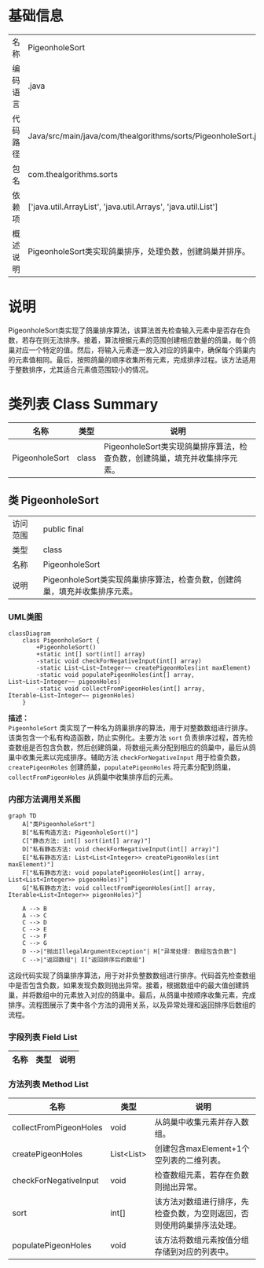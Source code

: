# 基础信息

|      |      |
|------|------|
| 名称 | PigeonholeSort |
| 编码语言 | .java |
| 代码路径 | Java/src/main/java/com/thealgorithms/sorts/PigeonholeSort.java |
| 包名 | com.thealgorithms.sorts |
| 依赖项 | ['java.util.ArrayList', 'java.util.Arrays', 'java.util.List'] |
| 概述说明 | PigeonholeSort类实现鸽巢排序，处理负数，创建鸽巢并排序。 |

# 说明

PigeonholeSort类实现了鸽巢排序算法，该算法首先检查输入元素中是否存在负数，若存在则无法排序。接着，算法根据元素的范围创建相应数量的鸽巢，每个鸽巢对应一个特定的值。然后，将输入元素逐一放入对应的鸽巢中，确保每个鸽巢内的元素值相同。最后，按照鸽巢的顺序收集所有元素，完成排序过程。该方法适用于整数排序，尤其适合元素值范围较小的情况。

# 类列表 Class Summary

| 名称   | 类型  | 说明 |
|-------|------|-------------|
| PigeonholeSort | class | PigeonholeSort类实现鸽巢排序算法，检查负数，创建鸽巢，填充并收集排序元素。 |



## 类 PigeonholeSort

|      |      |
|------|------|
| 访问范围 | public final |
| 类型 | class |
| 名称 | PigeonholeSort |
| 说明 | PigeonholeSort类实现鸽巢排序算法，检查负数，创建鸽巢，填充并收集排序元素。 |


### UML类图

```mermaid
classDiagram
    class PigeonholeSort {
        +PigeonholeSort()
        +static int[] sort(int[] array)
        -static void checkForNegativeInput(int[] array)
        -static List~List~Integer~~ createPigeonHoles(int maxElement)
        -static void populatePigeonHoles(int[] array, List~List~Integer~~ pigeonHoles)
        -static void collectFromPigeonHoles(int[] array, Iterable~List~Integer~~ pigeonHoles)
    }
```

**描述：**  
`PigeonholeSort` 类实现了一种名为鸽巢排序的算法，用于对整数数组进行排序。该类包含一个私有构造函数，防止实例化。主要方法 `sort` 负责排序过程，首先检查数组是否包含负数，然后创建鸽巢，将数组元素分配到相应的鸽巢中，最后从鸽巢中收集元素以完成排序。辅助方法 `checkForNegativeInput` 用于检查负数，`createPigeonHoles` 创建鸽巢，`populatePigeonHoles` 将元素分配到鸽巢，`collectFromPigeonHoles` 从鸽巢中收集排序后的元素。


### 内部方法调用关系图

```mermaid
graph TD
    A["类PigeonholeSort"]
    B["私有构造方法: PigeonholeSort()"]
    C["静态方法: int[] sort(int[] array)"]
    D["私有静态方法: void checkForNegativeInput(int[] array)"]
    E["私有静态方法: List<List<Integer>> createPigeonHoles(int maxElement)"]
    F["私有静态方法: void populatePigeonHoles(int[] array, List<List<Integer>> pigeonHoles)"]
    G["私有静态方法: void collectFromPigeonHoles(int[] array, Iterable<List<Integer>> pigeonHoles)"]

    A --> B
    A --> C
    C --> D
    C --> E
    C --> F
    C --> G
    D -->|"抛出IllegalArgumentException"| H["异常处理: 数组包含负数"]
    C -->|"返回数组"| I["返回排序后的数组"]
```

这段代码实现了鸽巢排序算法，用于对非负整数数组进行排序。代码首先检查数组中是否包含负数，如果发现负数则抛出异常。接着，根据数组中的最大值创建鸽巢，并将数组中的元素放入对应的鸽巢中。最后，从鸽巢中按顺序收集元素，完成排序。流程图展示了类中各个方法的调用关系，以及异常处理和返回排序后数组的流程。

### 字段列表 Field List

| 名称  | 类型  | 说明 |
|-------|-------|------|

### 方法列表 Method List

| 名称  | 类型  | 说明 |
|-------|-------|------|
| collectFromPigeonHoles | void | 从鸽巢中收集元素并存入数组。 |
| createPigeonHoles | List<List<Integer>> | 创建包含maxElement+1个空列表的二维列表。 |
| checkForNegativeInput | void | 检查数组元素，若存在负数则抛出异常。 |
| sort | int[] | 该方法对数组进行排序，先检查负数，为空则返回，否则使用鸽巢排序法处理。 |
| populatePigeonHoles | void | 该方法将数组元素按值分组存储到对应的列表中。 |




